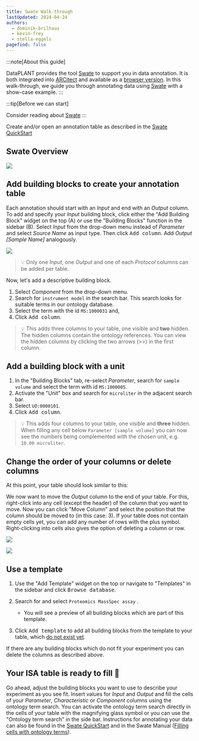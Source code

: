 ```yaml
---
title: Swate Walk-through
lastUpdated: 2024-04-24
authors: 
  - dominik-brilhaus
  - kevin-frey
  - stella-eggels
pagefind: false
---
```


:::note[About this guide]

DataPLANT provides the tool [Swate](/swate) to support you in data annotation. It is both integrated into [ARCitect](/arcitect) and available as a [browser version](https://swate-alpha.nfdi4plants.org/).
In this walk-through, we guide you through annotating data using [Swate](/swate) with a show-case example.
:::


:::tip[Before we can start]

Consider reading about [Swate](/swate)
:::

Create and/or open an annotation table as described in the [Swate QuickStart](../swate-quickstart)

## Swate Overview

![](@images/swate/overview.png)

## Add building blocks to create your annotation table

Each annotation should start with an *Input* and end with an *Output* column. To add and specify your *Input* building block, click either the "Add Building Block" widget on the top (A) or use the "Building Blocks" function in the sidebar (B). Select *Input* from the drop-down menu instead of *Parameter* and select *Source Name* as input type. Then click <kbd>Add column</kbd>. Add *Output [Sample Name]* analogously.

![](@images/swate/building-block-categories.png)

> 💡 Only one *Input*, one *Output* and one of each *Protocol* columns can be added per table.

Now, let's add a descriptive building block.
1. Select *Component* from the drop-down menu.
2. Search for `instrument model` in the search bar. This search looks for suitable terms in our ontology database.
3. Select the term with the id `MS:1000031` and, 
4. Click <kbd>Add column</kbd>.

> 💡 This adds three columns to your table, one visible and **two** hidden. The hidden columns contain the ontology references. You can view the hidden columns by clicking the two arrows (>>) in the first column.


## Add a building block with a unit

1. In the "Building Blocks" tab, re-select *Parameter*, search for `sample volume` and select the term with id `MS:1000005`.
2. Activate the "Unit" box and search for `microliter` in the adjacent search bar.
3. Select `UO:0000101`.
4. Click <kbd>Add column</kbd>.

> 💡 This adds four columns to your table, one visible and **three** hidden. 
When filling any cell below `Parameter [sample volume]` you can now see the numbers being complemented with the chosen unit, e.g. `10.00 microliter`.

## Change the order of your columns or delete columns

At this point, your table should look similar to this:

We now want to move the *Output* column to the end of your table. For this, right-click into any cell (except the header) of the column that you want to move. Now you can click "Move Column" and select the position that the column should be moved to (in this case: 3). If your table does not contain empty cells yet, you can add any number of rows with the plus symbol. Right-clicking into cells also gives the option of deleting a column or row.

![](@images/swate/swate-alpha-move-column1.png)

![](@images/swate/swate-alpha-move-column2.png)

## Use a template

1. Use the "Add Template" widget on the top or navigate to "Templates" in the sidebar and click <kbd>Browse database</kbd>.

2. Search for and select `Proteomics MassSpec assay` .
    - You will see a preview of all building blocks which are part of this template.
3. Click <kbd>Add template</kbd> to add all building blocks from the template to your table, which <u>do not exist yet</u>.

If there are any building blocks which do not fit your experiment you can delete the columns as described above.

## Your ISA table is ready to fill 🎉

Go ahead, adjust the building blocks you want to use to describe your experiment as you see fit. Insert values for *Input* and *Output* and fill the cells of your *Parameter*, *Characteristic* or *Component* columns using the ontology term search. You can activate the ontology term search directly in the cells of your table with the magnifying glass symbol or you can use the "Ontology term search" in the side bar. Instructions for annotating your data can also be found in the [Swate QuickStart](../swate-quickstart) and in the Swate Manual ([Filling cells with ontology terms](../term-search)).
